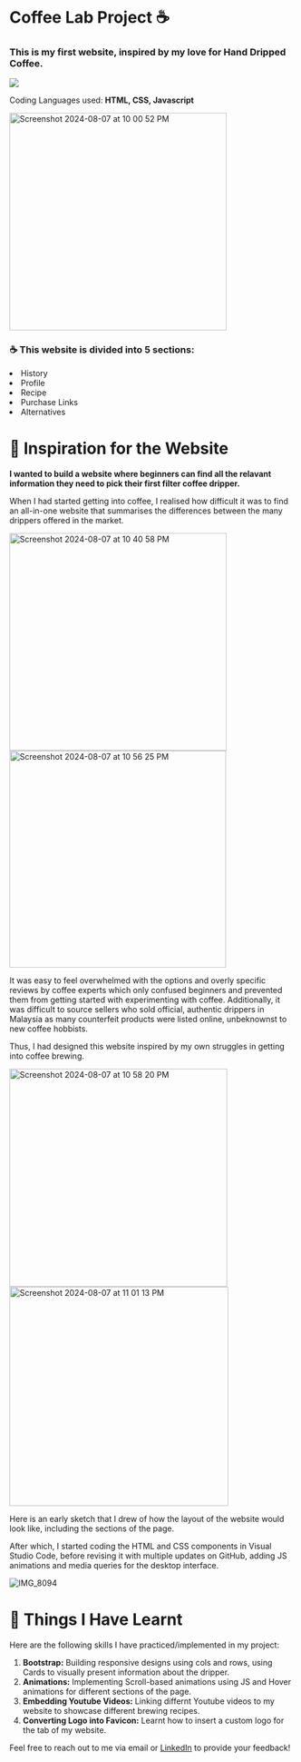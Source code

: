 <h1>Coffee Lab Project ☕️</h1>

<h3>This is my first website, inspired by my love for Hand Dripped Coffee.</h3>

  <a href="https://skillicons.dev">
    <img src="https://skillicons.dev/icons?i=html,css,js" />
  </a>

<p>Coding Languages used: <strong>HTML, CSS, Javascript</strong></p>

<img width="383" alt="Screenshot 2024-08-07 at 10 00 52 PM" src="https://github.com/user-attachments/assets/ebae9da4-6353-4d1f-b1b4-304bb7bcde59">

<h3>☕️ This website is divided into 5 sections:</h3>
<li>History</li>
<li>Profile</li>
<li>Recipe</li>
<li>Purchase Links</li>
<li>Alternatives</li>

<h1>🌟 Inspiration for the Website</h1>
<p><strong>I wanted to build a website where beginners can find all the relavant information they need to pick their first filter coffee dripper.</strong></p>
<p>When I had started getting into coffee, I realised how difficult it was to find an all-in-one website that summarises the differences between
the many drippers offered in the market.</p>

<p float="left">
  <img width="383" alt="Screenshot 2024-08-07 at 10 40 58 PM" src="https://github.com/user-attachments/assets/9fb2e413-592d-42f1-b4da-8c4c3b79f8f6">
  <img width="382" alt="Screenshot 2024-08-07 at 10 56 25 PM" src="https://github.com/user-attachments/assets/dd544c0a-f947-4613-9e15-61f0d43f8fd3">
</p>

<p>
It was easy to feel overwhelmed with the options and overly specific reviews by coffee experts 
which only confused beginners and prevented them from getting started with experimenting with coffee. Additionally, it was difficult to source sellers
who sold official, authentic drippers in Malaysia as many counterfeit products were listed online, unbeknownst to new coffee hobbists.
</p>

<p>Thus, I had designed this website inspired by my own struggles in getting into coffee brewing.</p>

<p float="left">
  <img width="384" alt="Screenshot 2024-08-07 at 10 58 20 PM" src="https://github.com/user-attachments/assets/229e261e-514f-4a11-bda5-30ded22811f5">
  <img width="386" alt="Screenshot 2024-08-07 at 11 01 13 PM" src="https://github.com/user-attachments/assets/7c6d8b02-d01e-49dd-9e6b-2916a8afb5e3">
</p>

<p>Here is an early sketch that I drew of how the layout of the website would look like, including the sections of the page.</p>
<p>After which, I started coding the HTML and CSS components in Visual Studio Code, before revising it with multiple updates on GitHub, adding JS animations and media queries for the desktop interface.</p>

![IMG_8094](https://github.com/user-attachments/assets/88e85795-328d-405f-95c9-a1c813c92482)


<h1>🧠 Things I Have Learnt</h1>

<p>Here are the following skills I have practiced/implemented in my project:</p>

<ol>
  <li><strong>Bootstrap:</strong> Building responsive designs using cols and rows, using Cards to visually present information about the dripper.</li>
  <li><strong>Animations:</strong> Implementing Scroll-based animations using JS and Hover animations for different sections of the page.</li>
  <li><strong>Embedding Youtube Videos:</strong> Linking differnt Youtube videos to my website to showcase different brewing recipes.</li>
  <li><strong>Converting Logo into Favicon:</strong> Learnt how to insert a custom logo for the tab of my website.</li>
</ol>

<p>Feel free to reach out to me via email or <a href="https://www.linkedin.com/in/nicole-koh-sze-kyi-78691b220/">LinkedIn</a> to provide your feedback!</p>

